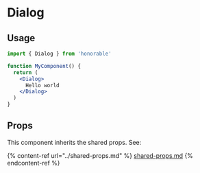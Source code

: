 # Dialog

## Usage

```jsx
import { Dialog } from 'honorable'

function MyComponent() {
  return (
    <Dialog>
      Hello world
    </Dialog>
  )
}
```

## Props

This component inherits the shared props. See:

{% content-ref url="../shared-props.md" %}
[shared-props.md](../shared-props.md)
{% endcontent-ref %}

